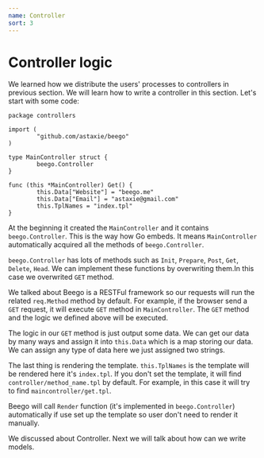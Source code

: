 ```yaml
---
name: Controller
sort: 3
---
```


# Controller logic

We learned how we distribute the users' processes to controllers in previous section. We will learn how to write a controller in this section. Let's start with some code:

```
package controllers

import (
        "github.com/astaxie/beego"
)

type MainController struct {
        beego.Controller
}

func (this *MainController) Get() {
        this.Data["Website"] = "beego.me"
        this.Data["Email"] = "astaxie@gmail.com"
        this.TplNames = "index.tpl"
}
```

At the beginning it created the `MainController` and it contains `beego.Controller`. This is the way how Go embeds. It means `MainController` automatically acquired all the methods of `beego.Controller`.

`beego.Controller` has lots of methods such as `Init`, `Prepare`, `Post`, `Get`, `Delete`, `Head`. We can implement these functions by overwriting them.In this case we overwrited `GET` method.

We talked about Beego is a RESTFul framework so our requests will run the related `req.Method` method by default. For example, if the browser send a `GET` request, it will execute `GET` method in `MainController`. The `GET` method and the logic we defined above will be executed.

The logic in our `GET` method is just output some data. We can get our data by many ways and assign it into `this.Data` which is a map storing our data. We can assign any type of data here we just assigned two strings.

The last thing is rendering the template. `this.TplNames` is the template will be rendered here it's `index.tpl`. If you don't set the template, it will find `controller/method_name.tpl` by default. For example, in this case it will try to find `maincontroller/get.tpl`.

Beego will call `Render` function (it's implemented in `beego.Controller`) automatically if use set up the template so user don't need to render it manually.

We discussed about Controller. Next we will talk about how can we write models.
